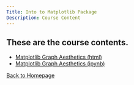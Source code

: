 ```yaml
---
Title: Into to Matplotlib Package
Description: Course Content
---
```

## These are the course contents.
- [Matplotlib Graph Aesthetics (html)](MatplotlibGraphAesthetics.html)
- [Matplotlib Graph Aesthetics (ipynb)](MatplotlibGraphAesthetics.ipynb)


[Back to Homepage](/index.md)
